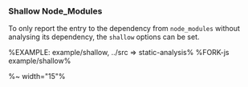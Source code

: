 ### Shallow Node_Modules

To only report the entry to the dependency from `node_modules` without analysing its dependency, the `shallow` options can be set.

%EXAMPLE: example/shallow, ../src => static-analysis%
%FORK-js example/shallow%

%~ width="15"%